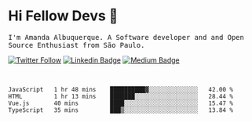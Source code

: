 # Hi Fellow Devs :wave:
   
<p>
  <samp>
    I'm Amanda Albuquerque. A Software developer and and Open Source Enthusiast from São Paulo.
  </samp>

  
  [![Twitter Follow](https://img.shields.io/twitter/follow/alalbux?style=social)](https://www.twitter.com/alalbux)
  [![Linkedin Badge](https://img.shields.io/badge/-alalbux-blue?style=flat-square&logo=Linkedin&logoColor=white&link=https://www.linkedin.com/in/alalbux/)](https://www.linkedin.com/in/alalbux/)
  [![Medium Badge](https://img.shields.io/badge/-alalbux-black?style=flat-square&logo=Medium&logoColor=white&link=https://medium.com/@alalbux)](https://medium.com/@alalbux)
</p>

  <br/>
  

<!--START_SECTION:waka-->
```text
JavaScript   1 hr 48 mins    ██████████▓░░░░░░░░░░░░░░   42.00 % 
HTML         1 hr 13 mins    ███████░░░░░░░░░░░░░░░░░░   28.44 % 
Vue.js       40 mins         ████░░░░░░░░░░░░░░░░░░░░░   15.47 % 
TypeScript   35 mins         ███▒░░░░░░░░░░░░░░░░░░░░░   13.84 % 
```
<!--END_SECTION:waka-->


